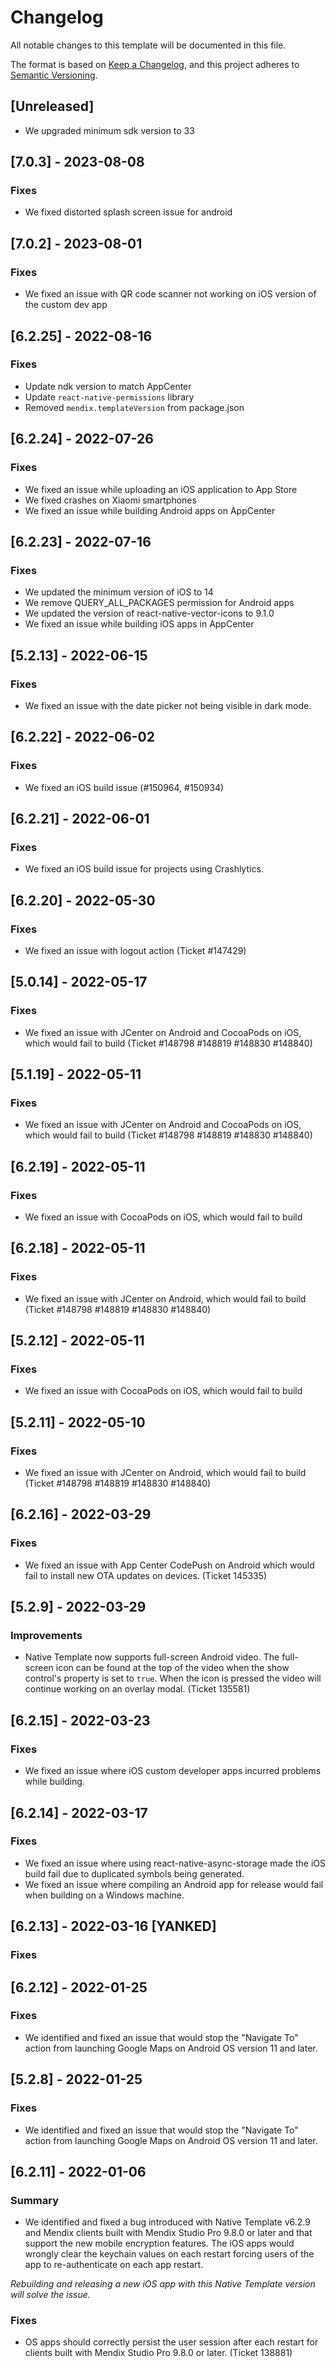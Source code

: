 # Changelog
All notable changes to this template will be documented in this file.

The format is based on [Keep a Changelog](https://keepachangelog.com/en/1.0.0/), and this project adheres to [Semantic Versioning](https://semver.org/spec/v2.0.0.html).

## [Unreleased]

- We upgraded minimum sdk version to 33

## [7.0.3] - 2023-08-08
### Fixes
- We fixed distorted splash screen issue for android
## [7.0.2] - 2023-08-01
### Fixes
- We fixed an issue with QR code scanner not working on iOS version of the custom dev app

## [6.2.25] - 2022-08-16
### Fixes
- Update ndk version to match AppCenter
- Update `react-native-permissions` library
- Removed `mendix.templateVersion` from package.json

## [6.2.24] - 2022-07-26
### Fixes
- We fixed an issue while uploading an iOS application to App Store
- We fixed crashes on Xiaomi smartphones
- We fixed an issue while building Android apps on AppCenter

## [6.2.23] - 2022-07-16
### Fixes
- We updated the minimum version of iOS to 14
- We remove QUERY_ALL_PACKAGES permission for Android apps
- We updated the version of react-native-vector-icons to 9.1.0
- We fixed an issue while building iOS apps in AppCenter

## [5.2.13] - 2022-06-15
### Fixes
- We fixed an issue with the date picker not being visible in dark mode.

## [6.2.22] - 2022-06-02
### Fixes
- We fixed an iOS build issue (#150964, #150934)

## [6.2.21] - 2022-06-01
### Fixes
- We fixed an iOS build issue for projects using Crashlytics.

## [6.2.20] - 2022-05-30
### Fixes
- We fixed an issue with logout action (Ticket #147429)

## [5.0.14] - 2022-05-17
### Fixes
- We fixed an issue with JCenter on Android and CocoaPods on iOS, which would fail to build (Ticket #148798 #148819 #148830 #148840)

## [5.1.19] - 2022-05-11
### Fixes
- We fixed an issue with JCenter on Android and CocoaPods on iOS, which would fail to build (Ticket #148798 #148819 #148830 #148840)

## [6.2.19] - 2022-05-11
### Fixes
- We fixed an issue with CocoaPods on iOS, which would fail to build

## [6.2.18] - 2022-05-11
### Fixes
- We fixed an issue with JCenter on Android, which would fail to build (Ticket #148798 #148819 #148830 #148840)

## [5.2.12] - 2022-05-11
### Fixes
- We fixed an issue with CocoaPods on iOS, which would fail to build

## [5.2.11] - 2022-05-10
### Fixes
- We fixed an issue with JCenter on Android, which would fail to build (Ticket #148798 #148819 #148830 #148840)

## [6.2.16] - 2022-03-29
### Fixes
- We fixed an issue with App Center CodePush on Android which would fail to install new OTA updates on devices. (Ticket 145335)

## [5.2.9] - 2022-03-29
### Improvements
- Native Template now supports full-screen Android video. The full-screen icon can be found at the top of the video when the show control's property is set to `true`. When the icon is pressed the video will continue working on an overlay modal. (Ticket 135581)

## [6.2.15] - 2022-03-23
### Fixes
- We fixed an issue where iOS custom developer apps incurred problems while building.

## [6.2.14] - 2022-03-17
### Fixes
- We fixed an issue where using react-native-async-storage made the iOS build fail due to duplicated symbols being generated.
- We fixed an issue where compiling an Android app for release would fail when building on a Windows machine.

## [6.2.13] - 2022-03-16 [YANKED]
### Fixes

## [6.2.12] - 2022-01-25
### Fixes
- We identified and fixed an issue that would stop the "Navigate To" action from launching Google Maps on Android OS version 11 and later.

## [5.2.8] - 2022-01-25
### Fixes
- We identified and fixed an issue that would stop the "Navigate To" action from launching Google Maps on Android OS version 11 and later.

## [6.2.11] - 2022-01-06
### Summary
- We identified and fixed a bug introduced with Native Template v6.2.9 and Mendix clients built with Mendix Studio Pro 9.8.0 or later and that support the new mobile encryption features. The iOS apps would wrongly clear the keychain values on each restart forcing users of the app to re-authenticate on each app restart.

*Rebuilding and releasing a new iOS app with this Native Template version will solve the issue.*
### Fixes
- OS apps should correctly persist the user session after each restart for clients built with Mendix Studio Pro 9.8.0 or later. (Ticket 138881)
